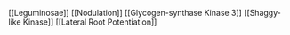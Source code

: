 [[Leguminosae]]
[[Nodulation]]
[[Glycogen-synthase Kinase 3]]
[[Shaggy-like Kinase]]
[[Lateral Root Potentiation]]

